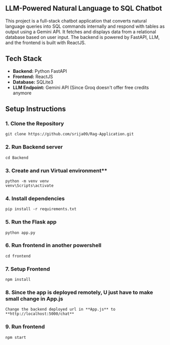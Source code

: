 ## LLM-Powered Natural Language to SQL Chatbot

This project is a full-stack chatbot application that converts natural language queries into SQL commands internally and respond with tables as output using a Gemini API. 
It fetches and displays data from a relational database based on user input. The backend is powered by FastAPI, LLM, and the frontend is built with ReactJS.

## Tech Stack

- **Backend:** Python FastAPI
- **Frontend:** ReactJS
- **Database:** SQLite3
- **LLM Endpoint:** Gemini API (Since Groq doesn't offer free credits anymore

## Setup Instructions
### 1. Clone the Repository
    git clone https://github.com/srija09/Rag-Application.git
### 2. Run Backend server
    cd Backend

### 3. Create and run Virtual environment**
    python -m venv venv
    venv\Scripts\activate   
### 4. Install dependencies
    pip install -r requirements.txt
### 5. Run the Flask app
    python app.py

### 6. Run frontend in another powershell
    cd frontend
    
### 7. Setup Frontend
    npm install
### 8. Since the app is deployed remotely, U just have to make small change in App.js
    Change the backend deployed url in **App.js** to **http://localhost:5000/chat** 
### 9. Run frontend
    npm start

    
